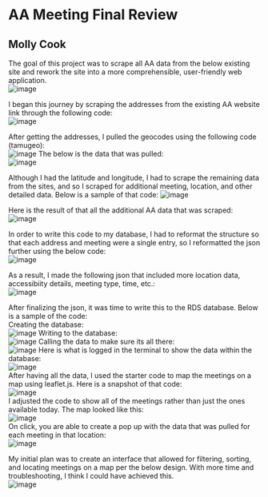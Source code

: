 <h1>AA Meeting Final Review</h1>
<h2>Molly Cook</h2>

The goal of this project was to scrape all AA data from the below existing site and rework the site into a more comprehensible, user-friendly web application.<br>
![image](https://user-images.githubusercontent.com/86888346/146854688-01ed8b7a-9497-4f47-8108-40328a0f8b17.png)

I began this journey by scraping the addresses from the existing AA website link through the following code: <br>
![image](https://user-images.githubusercontent.com/86888346/146854533-c488ff66-5e6e-4409-ada1-9631f872380b.png)

After getting the addresses, I pulled the geocodes using the following code (tamugeo): <br>
![image](https://user-images.githubusercontent.com/86888346/146857019-d3af798c-4a1a-4687-b7a5-2ae7b1c7dbd0.png)
The below is the data that was pulled: <br>
![image](https://user-images.githubusercontent.com/86888346/146855405-5ffe59d6-bd6c-44b3-9749-45e4126341ef.png)

Although I had the latitude and longitude, I had to scrape the remaining data from the sites, and so I scraped for additional meeting, location, and other detailed data. Below is a sample of that code:
![image](https://user-images.githubusercontent.com/86888346/146857134-1d9c9ad8-5845-4144-b149-9c9e56824a94.png)

Here is the result of that all the additional AA data that was scraped:
![image](https://user-images.githubusercontent.com/86888346/146865379-7935c48b-1f53-4a71-bf71-e3e301e89f10.png)

In order to write this code to my database, I had to reformat the structure so that each address and meeting were a single entry, so I reformatted the json further using the below code:<br>
![image](https://user-images.githubusercontent.com/86888346/146857306-40265e65-11c5-4f71-a8db-ca837664cb08.png)

As a result, I made the following json that included more location data, accessibiity details, meeting type, time, etc.: <br>
![image](https://user-images.githubusercontent.com/86888346/146855805-35210459-8ec6-4acd-84ff-0a4d67893e33.png)


After finalizing the json, it was time to write this to the RDS database. Below is a sample of the code:<br>
Creating the database: <br>
![image](https://user-images.githubusercontent.com/86888346/146857883-8d9bf3b6-d2a9-4d4a-a3d6-dc490400d184.png)
Writing to the database: <br>
![image](https://user-images.githubusercontent.com/86888346/146857682-4d8a9dcd-a53a-444f-89da-8656965a6b4d.png)
Calling the data to make sure its all there: <br>
![image](https://user-images.githubusercontent.com/86888346/146857972-a8473bf4-002b-4d80-8ed3-011b7fe9b197.png)
Here is what is logged in the terminal to show the data within the database: <br>
![image](https://user-images.githubusercontent.com/86888346/146858055-0c244550-874f-4274-a7a9-d0cf1952acc2.png)<br>
After having all the data, I used the starter code to map the meetings on a map using leaflet.js. Here is a snapshot of that code: <br>
![image](https://user-images.githubusercontent.com/86888346/146866059-a8bd7602-11e0-4fb5-a057-e07b496ce462.png) <br>
I adjusted the code to show all of the meetings rather than just the ones available today. The map looked like this: <br>
![image](https://user-images.githubusercontent.com/86888346/146864485-5a075027-d1d7-4113-b7e2-4e35ae0c0b0d.png)<br>
On click, you are able to create a pop up with the data that was pulled for each meeting in that location: <br>
![image](https://user-images.githubusercontent.com/86888346/146864729-4da66639-ac5d-4d15-9186-9de9092f5cb5.png)


My initial plan was to create an interface that allowed for filtering, sorting, and locating meetings on a map per the below design. With more time and troubleshooting, I think I could have achieved this. <br>
![image](https://user-images.githubusercontent.com/86888346/141022125-61ca4475-0562-4b81-81af-98bdf9be4092.png)



